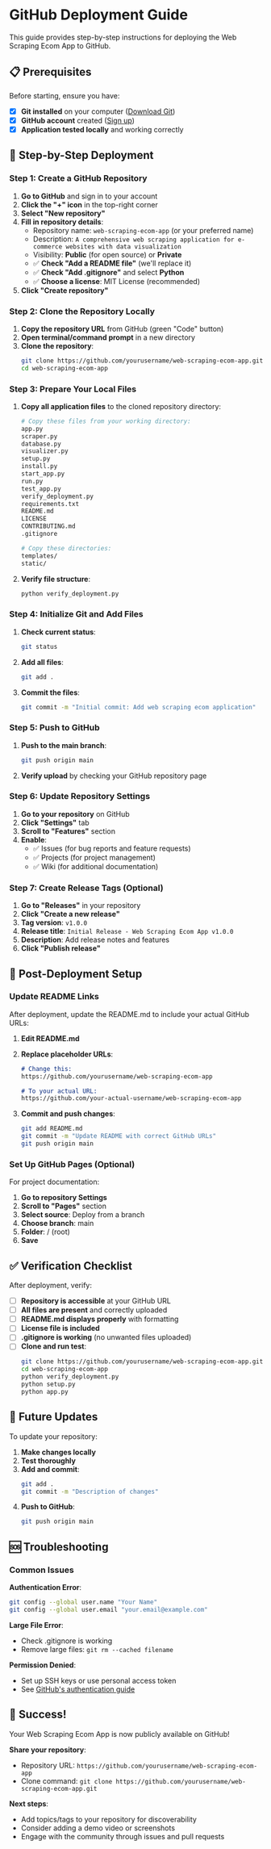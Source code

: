 # GitHub Deployment Guide

This guide provides step-by-step instructions for deploying the Web Scraping Ecom App to GitHub.

## 📋 Prerequisites

Before starting, ensure you have:

- [x] **Git installed** on your computer ([Download Git](https://git-scm.com/downloads))
- [x] **GitHub account** created ([Sign up](https://github.com/join))
- [x] **Application tested locally** and working correctly

## 🚀 Step-by-Step Deployment

### Step 1: Create a GitHub Repository

1. **Go to GitHub** and sign in to your account
2. **Click the "+" icon** in the top-right corner
3. **Select "New repository"**
4. **Fill in repository details**:
   - Repository name: `web-scraping-ecom-app` (or your preferred name)
   - Description: `A comprehensive web scraping application for e-commerce websites with data visualization`
   - Visibility: **Public** (for open source) or **Private**
   - ✅ **Check "Add a README file"** (we'll replace it)
   - ✅ **Check "Add .gitignore"** and select **Python**
   - ✅ **Choose a license**: MIT License (recommended)
5. **Click "Create repository"**

### Step 2: Clone the Repository Locally

1. **Copy the repository URL** from GitHub (green "Code" button)
2. **Open terminal/command prompt** in a new directory
3. **Clone the repository**:
   ```bash
   git clone https://github.com/yourusername/web-scraping-ecom-app.git
   cd web-scraping-ecom-app
   ```

### Step 3: Prepare Your Local Files

1. **Copy all application files** to the cloned repository directory:
   ```bash
   # Copy these files from your working directory:
   app.py
   scraper.py
   database.py
   visualizer.py
   setup.py
   install.py
   start_app.py
   run.py
   test_app.py
   verify_deployment.py
   requirements.txt
   README.md
   LICENSE
   CONTRIBUTING.md
   .gitignore
   
   # Copy these directories:
   templates/
   static/
   ```

2. **Verify file structure**:
   ```bash
   python verify_deployment.py
   ```

### Step 4: Initialize Git and Add Files

1. **Check current status**:
   ```bash
   git status
   ```

2. **Add all files**:
   ```bash
   git add .
   ```

3. **Commit the files**:
   ```bash
   git commit -m "Initial commit: Add web scraping ecom application"
   ```

### Step 5: Push to GitHub

1. **Push to the main branch**:
   ```bash
   git push origin main
   ```

2. **Verify upload** by checking your GitHub repository page

### Step 6: Update Repository Settings

1. **Go to your repository** on GitHub
2. **Click "Settings"** tab
3. **Scroll to "Features"** section
4. **Enable**:
   - ✅ Issues (for bug reports and feature requests)
   - ✅ Projects (for project management)
   - ✅ Wiki (for additional documentation)

### Step 7: Create Release Tags (Optional)

1. **Go to "Releases"** in your repository
2. **Click "Create a new release"**
3. **Tag version**: `v1.0.0`
4. **Release title**: `Initial Release - Web Scraping Ecom App v1.0.0`
5. **Description**: Add release notes and features
6. **Click "Publish release"**

## 🔧 Post-Deployment Setup

### Update README Links

After deployment, update the README.md to include your actual GitHub URLs:

1. **Edit README.md**
2. **Replace placeholder URLs**:
   ```markdown
   # Change this:
   https://github.com/yourusername/web-scraping-ecom-app
   
   # To your actual URL:
   https://github.com/your-actual-username/web-scraping-ecom-app
   ```

3. **Commit and push changes**:
   ```bash
   git add README.md
   git commit -m "Update README with correct GitHub URLs"
   git push origin main
   ```

### Set Up GitHub Pages (Optional)

For project documentation:

1. **Go to repository Settings**
2. **Scroll to "Pages"** section
3. **Select source**: Deploy from a branch
4. **Choose branch**: main
5. **Folder**: / (root)
6. **Save**

## ✅ Verification Checklist

After deployment, verify:

- [ ] **Repository is accessible** at your GitHub URL
- [ ] **All files are present** and correctly uploaded
- [ ] **README.md displays properly** with formatting
- [ ] **License file is included**
- [ ] **.gitignore is working** (no unwanted files uploaded)
- [ ] **Clone and run test**:
  ```bash
  git clone https://github.com/yourusername/web-scraping-ecom-app.git
  cd web-scraping-ecom-app
  python verify_deployment.py
  python setup.py
  python app.py
  ```

## 🔄 Future Updates

To update your repository:

1. **Make changes locally**
2. **Test thoroughly**
3. **Add and commit**:
   ```bash
   git add .
   git commit -m "Description of changes"
   ```
4. **Push to GitHub**:
   ```bash
   git push origin main
   ```

## 🆘 Troubleshooting

### Common Issues

**Authentication Error**:
```bash
git config --global user.name "Your Name"
git config --global user.email "your.email@example.com"
```

**Large File Error**:
- Check .gitignore is working
- Remove large files: `git rm --cached filename`

**Permission Denied**:
- Set up SSH keys or use personal access token
- See [GitHub's authentication guide](https://docs.github.com/en/authentication)

## 🎉 Success!

Your Web Scraping Ecom App is now publicly available on GitHub! 

**Share your repository**:
- Repository URL: `https://github.com/yourusername/web-scraping-ecom-app`
- Clone command: `git clone https://github.com/yourusername/web-scraping-ecom-app.git`

**Next steps**:
- Add topics/tags to your repository for discoverability
- Consider adding a demo video or screenshots
- Engage with the community through issues and pull requests

